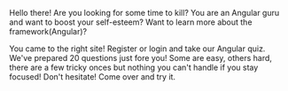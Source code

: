 Hello there!
Are you looking for some time to kill?
You are an Angular guru and want to boost your self-esteem?
Want to learn more about the framework(Angular)?

You came to the right site! Register or login and take our Angular quiz. We've prepared 20 questions just fore you!
Some are easy, others hard, there are a few tricky onces but nothing you can't handle if you stay focused!
Don't hesitate! Come over and try it.